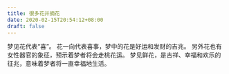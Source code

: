 ```yaml
---
title: 很多花并摘花
date: 2020-02-15T20:54:12+08:00
draft: false
---
```


梦见花代表“喜”。
花一向代表喜事，梦中的花是好运和发财的吉兆。
另外花也有女性器官的象征，预示着梦者将会走桃花运。
梦见鲜花，是吉祥、幸福和欢乐的征兆，意味着梦者将一直幸福地生活。
